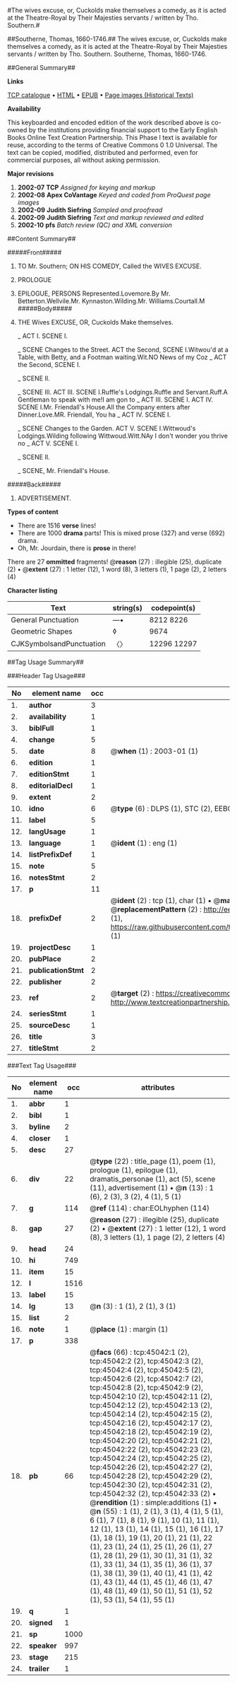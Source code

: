 #The wives excuse, or, Cuckolds make themselves a comedy, as it is acted at the Theatre-Royal by Their Majesties servants / written by Tho. Southern.#

##Southerne, Thomas, 1660-1746.##
The wives excuse, or, Cuckolds make themselves a comedy, as it is acted at the Theatre-Royal by Their Majesties servants / written by Tho. Southern.
Southerne, Thomas, 1660-1746.

##General Summary##

**Links**

[TCP catalogue](http://www.ota.ox.ac.uk/tcp/)  • 
[HTML](http://tei.it.ox.ac.uk/tcp/Texts-HTML/free/A60/A60971.html)  • 
[EPUB](http://tei.it.ox.ac.uk/tcp/Texts-EPUB/free/A60/A60971.epub) • 
[Page images (Historical Texts)](https://data.historicaltexts.jisc.ac.uk/view?pubId=eebo-10445565e&pageId=eebo-10445565e-45042-1)

**Availability**

This keyboarded and encoded edition of the
	       work described above is co-owned by the institutions
	       providing financial support to the Early English Books
	       Online Text Creation Partnership. This Phase I text is
	       available for reuse, according to the terms of Creative
	       Commons 0 1.0 Universal. The text can be copied,
	       modified, distributed and performed, even for
	       commercial purposes, all without asking permission.

**Major revisions**

1. __2002-07__ __TCP__ *Assigned for keying and markup*
1. __2002-08__ __Apex CoVantage__ *Keyed and coded from ProQuest page images*
1. __2002-09__ __Judith Siefring__ *Sampled and proofread*
1. __2002-09__ __Judith Siefring__ *Text and markup reviewed and edited*
1. __2002-10__ __pfs__ *Batch review (QC) and XML conversion*

##Content Summary##

#####Front#####

1. TO Mr. Southern; ON HIS COMEDY, Called the WIVES EXCUSE.

1. PROLOGUE

1. EPILOGUE,
PERSONS Represented.Lovemore.By Mr. Betterton.Wellvile.Mr. Kynnaston.Wilding.Mr. Williams.Courtall.M
#####Body#####

1. THE Wives EXCUSE, OR, Cuckolds Make themselves.

    _ ACT I. SCENE I.

    _ SCENE Changes to the Street.
ACT the Second, SCENE I.Witwou'd at a Table, with Betty, and a Footman waiting.Wit.NO News of my Coz
    _ ACT the Second, SCENE I.

    _ SCENE II.

    _ SCENE III.
ACT III. SCENE I.Ruffle's Lodgings.Ruffle and Servant.Ruff.A Gentleman to speak with me!I am gon to 
    _ ACT III. SCENE I.
ACT IV. SCENE I.Mr. Friendall's House.All the Company enters after Dinner.Love.MR. Friendall, You ha
    _ ACT IV. SCENE I.

    _ SCENE Changes to the Garden.
ACT V. SCENE I.Wittwoud's Lodgings.Wilding following Wittwoud.Witt.NAy I don't wonder you thrive no 
    _ ACT V. SCENE I.

    _ SCENE II.

    _ SCENE, Mr. Friendall's House.

#####Back#####

1. ADVERTISEMENT.

**Types of content**

  * There are 1516 **verse** lines!
  * There are 1000 **drama** parts! This is mixed prose (327) and verse (692) drama.
  * Oh, Mr. Jourdain, there is **prose** in there!

There are 27 **ommitted** fragments! 
 @__reason__ (27) : illegible (25), duplicate (2)  •  @__extent__ (27) : 1 letter (12), 1 word (8), 3 letters (1), 1 page (2), 2 letters (4)

**Character listing**


|Text|string(s)|codepoint(s)|
|---|---|---|
|General Punctuation|—•|8212 8226|
|Geometric Shapes|◊|9674|
|CJKSymbolsandPunctuation|〈〉|12296 12297|

##Tag Usage Summary##

###Header Tag Usage###

|No|element name|occ|attributes|
|---|---|---|---|
|1.|__author__|3||
|2.|__availability__|1||
|3.|__biblFull__|1||
|4.|__change__|5||
|5.|__date__|8| @__when__ (1) : 2003-01 (1)|
|6.|__edition__|1||
|7.|__editionStmt__|1||
|8.|__editorialDecl__|1||
|9.|__extent__|2||
|10.|__idno__|6| @__type__ (6) : DLPS (1), STC (2), EEBO-CITATION (1), OCLC (1), VID (1)|
|11.|__label__|5||
|12.|__langUsage__|1||
|13.|__language__|1| @__ident__ (1) : eng (1)|
|14.|__listPrefixDef__|1||
|15.|__note__|5||
|16.|__notesStmt__|2||
|17.|__p__|11||
|18.|__prefixDef__|2| @__ident__ (2) : tcp (1), char (1)  •  @__matchPattern__ (2) : ([0-9\-]+):([0-9IVX]+) (1), (.+) (1)  •  @__replacementPattern__ (2) : http://eebo.chadwyck.com/downloadtiff?vid=$1&page=$2 (1), https://raw.githubusercontent.com/textcreationpartnership/Texts/master/tcpchars.xml#$1 (1)|
|19.|__projectDesc__|1||
|20.|__pubPlace__|2||
|21.|__publicationStmt__|2||
|22.|__publisher__|2||
|23.|__ref__|2| @__target__ (2) : https://creativecommons.org/publicdomain/zero/1.0/ (1), http://www.textcreationpartnership.org/docs/. (1)|
|24.|__seriesStmt__|1||
|25.|__sourceDesc__|1||
|26.|__title__|3||
|27.|__titleStmt__|2||


###Text Tag Usage###

|No|element name|occ|attributes|
|---|---|---|---|
|1.|__abbr__|1||
|2.|__bibl__|1||
|3.|__byline__|2||
|4.|__closer__|1||
|5.|__desc__|27||
|6.|__div__|22| @__type__ (22) : title_page (1), poem (1), prologue (1), epilogue (1), dramatis_personae (1), act (5), scene (11), advertisement (1)  •  @__n__ (13) : 1 (6), 2 (3), 3 (2), 4 (1), 5 (1)|
|7.|__g__|114| @__ref__ (114) : char:EOLhyphen (114)|
|8.|__gap__|27| @__reason__ (27) : illegible (25), duplicate (2)  •  @__extent__ (27) : 1 letter (12), 1 word (8), 3 letters (1), 1 page (2), 2 letters (4)|
|9.|__head__|24||
|10.|__hi__|749||
|11.|__item__|15||
|12.|__l__|1516||
|13.|__label__|15||
|14.|__lg__|13| @__n__ (3) : 1 (1), 2 (1), 3 (1)|
|15.|__list__|2||
|16.|__note__|1| @__place__ (1) : margin (1)|
|17.|__p__|338||
|18.|__pb__|66| @__facs__ (66) : tcp:45042:1 (2), tcp:45042:2 (2), tcp:45042:3 (2), tcp:45042:4 (2), tcp:45042:5 (2), tcp:45042:6 (2), tcp:45042:7 (2), tcp:45042:8 (2), tcp:45042:9 (2), tcp:45042:10 (2), tcp:45042:11 (2), tcp:45042:12 (2), tcp:45042:13 (2), tcp:45042:14 (2), tcp:45042:15 (2), tcp:45042:16 (2), tcp:45042:17 (2), tcp:45042:18 (2), tcp:45042:19 (2), tcp:45042:20 (2), tcp:45042:21 (2), tcp:45042:22 (2), tcp:45042:23 (2), tcp:45042:24 (2), tcp:45042:25 (2), tcp:45042:26 (2), tcp:45042:27 (2), tcp:45042:28 (2), tcp:45042:29 (2), tcp:45042:30 (2), tcp:45042:31 (2), tcp:45042:32 (2), tcp:45042:33 (2)  •  @__rendition__ (1) : simple:additions (1)  •  @__n__ (55) : 1 (1), 2 (1), 3 (1), 4 (1), 5 (1), 6 (1), 7 (1), 8 (1), 9 (1), 10 (1), 11 (1), 12 (1), 13 (1), 14 (1), 15 (1), 16 (1), 17 (1), 18 (1), 19 (1), 20 (1), 21 (1), 22 (1), 23 (1), 24 (1), 25 (1), 26 (1), 27 (1), 28 (1), 29 (1), 30 (1), 31 (1), 32 (1), 33 (1), 34 (1), 35 (1), 36 (1), 37 (1), 38 (1), 39 (1), 40 (1), 41 (1), 42 (1), 43 (1), 44 (1), 45 (1), 46 (1), 47 (1), 48 (1), 49 (1), 50 (1), 51 (1), 52 (1), 53 (1), 54 (1), 55 (1)|
|19.|__q__|1||
|20.|__signed__|1||
|21.|__sp__|1000||
|22.|__speaker__|997||
|23.|__stage__|215||
|24.|__trailer__|1||
